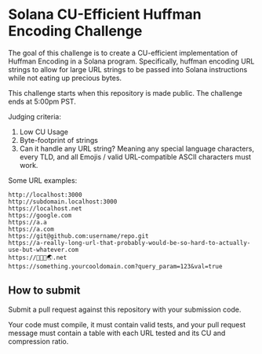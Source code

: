 # Solana CU-Efficient Huffman Encoding Challenge

The goal of this challenge is to create a CU-efficient implementation of Huffman Encoding in a Solana program. Specifically, huffman encoding URL strings to allow for large URL strings to be passed into Solana instructions while not eating up precious bytes.

This challenge starts when this repository is made public. The challenge ends at 5:00pm PST.

Judging criteria:
1. Low CU Usage
2. Byte-footprint of strings
3. Can it handle any URL string? Meaning any special language characters, every TLD, and all Emojis / valid URL-compatible ASCII characters must work.

Some URL examples:

```
http://localhost:3000
http://subdomain.localhost:3000
https://localhost.net
https://google.com
https://a.a
https://a.com
https://git@github.com:username/repo.git
https://a-really-long-url-that-probably-would-be-so-hard-to-actually-use-but-whatever.com
https://🦝👀🍹🌏.net
https://something.yourcooldomain.com?query_param=123&val=true
```

## How to submit

Submit a pull request against this repository with your submission code.

Your code must compile, it must contain valid tests, and your pull request message must contain a table with each URL tested and its CU and compression ratio.

